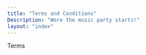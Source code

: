 ```yaml
---
title: "Terms and Conditions"
Description: "Were the music party starts!"
layout: "index"
---
```


Terms
